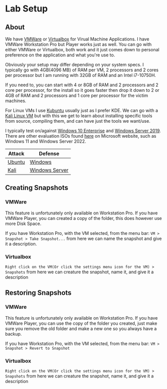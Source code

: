 # Lab Setup

## About

We have [VMWare](https://customerconnect.vmware.com/en/downloads/details?downloadGroup=WKST-PLAYER-1623-NEW\&productId=1039\&rPId=85399) or [Virtualbox](https://www.virtualbox.org/) for Virual Machine Applications. I have VMWare Workstation Pro but Player works just as well. You can go with either VMWare or Virtualbox, both work and it just comes down to personal preference on the application and what you're use to.

Obviously your setup may differ depending on your system specs. I typically go with 4GB(4096 MB) of RAM per VM, 2 processors and 2 cores per processor but I am running with 32GB of RAM and an Intel i7-10750H.

If you need to, you can start with 4 or 8GB of RAM and 2 processors and 2 core per processor, for the install so it goes faster then drop it down to 2 or 4GB of RAM and 2 processors and 1 core per processor for the victim machines.

For Linux VMs I use [Kubuntu](https://kubuntu.org/) usually just as I prefer KDE. We can go with a [Kali Linux VM](https://www.kali.org/get-kali/) but with this we get to learn about installing specific tools from source, compiling them, and can have just the tools we want/use.&#x20;

I typically test on/against [Windows 10 Enterprise](https://www.microsoft.com/en-us/evalcenter/evaluate-windows-10-enterprise) and [Windows Server 2019](https://www.microsoft.com/en-us/evalcenter/evaluate-windows-server-2019). There are other evaluation ISOs found [here](https://www.microsoft.com/en-us/evalcenter/) on Microsoft website, such as Windows 11 and Windows Server 2022.

| Attack                 | Defense                                |
| ---------------------- | -------------------------------------- |
| [Ubuntu](ubuntu-vm.md) | [Windows](windows-user-vm.md)          |
| [Kali](kali-vm.md)     | [Windows Server](windows-server-vm.md) |

## Creating Snapshots

### VMWare

This feature is unfortunately only available on Workstation Pro. If you have VMWare Player, you can created a copy of the folder, this does however use more Disk Space.

If you have Workstation Pro, with the VM selected, from the menu bar: `VM > Snapshot > Take Snapshot...` from here we can name the snapshot and give it a description.

### Virtualbox

`Right click on the VM(Or click the settings menu icon for the VM) > Snapshots` from here we can creature the snapshot, name it, and give it a description

## Restoring Snapshots

### VMWare

This feature is unfortunately only available on Workstation Pro. If you have VMWare Player, you can use the copy of the folder you created, just make sure you remove the old folder and make a new one so you always have a backup.

If you have Workstation Pro, with the VM selected, from the menu bar: `VM > Snapshot > Revert to Snapshot`

### Virtualbox

`Right click on the VM(Or click the settings menu icon for the VM) > Snapshots` from here we can creature the snapshot, name it, and give it a description
